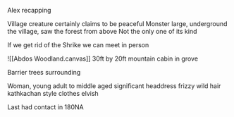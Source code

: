 Alex recapping



Village creature certainly claims to be peaceful
Monster large, underground the village, saw the forest from above
Not the only one of its kind

If we get rid of the Shrike we can meet in person

![[Abdos Woodland.canvas]]
30ft by 20ft mountain cabin in grove

Barrier trees surrounding

Woman, young adult to middle aged
significant headdress
frizzy wild hair
kathkachan style clothes
elvish

Last had contact in 180NA

